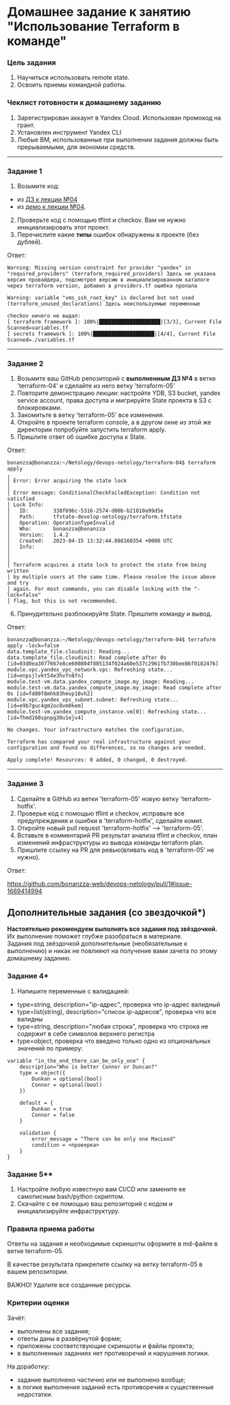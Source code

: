 # Домашнее задание к занятию "Использование Terraform в команде"

### Цель задания

1. Научиться использовать remote state.
2. Освоить приемы командной работы.


### Чеклист готовности к домашнему заданию

1. Зарегистрирован аккаунт в Yandex Cloud. Использован промокод на грант.
2. Установлен инструмент Yandex CLI
3. Любые ВМ, использованные при выполнении задания должны быть прерываемыми, для экономии средств.

------

### Задание 1

1. Возьмите код:
- из [ДЗ к лекции №04](https://github.com/netology-code/ter-homeworks/tree/main/04/src) 
- из [демо к лекции №04](https://github.com/netology-code/ter-homeworks/tree/main/04/demonstration1).
2. Проверьте код с помощью tflint и checkov. Вам не нужно инициализировать этот проект.
3. Перечислите какие **типы** ошибок обнаружены в проекте (без дублей).

Ответ: 
```
Warning: Missing version constraint for provider "yandex" in "required_providers" (terraform_required_providers) Здесь не указана версия провайдера, подсмотрел версию в инициализированном каталоге через terraform version, добавил в providers.tf ошибка пропала

Warning: variable "vms_ssh_root_key" is declared but not used (terraform_unused_declarations) Здесь неиспользуемые переменные

checkov ничего не выдал:
[ terraform framework ]: 100%|████████████████████|[3/3], Current File Scanned=variables.tf
[ secrets framework ]: 100%|████████████████████|[4/4], Current File Scanned=./variables.tf
```

------

### Задание 2

1. Возьмите ваш GitHub репозиторий с **выполненным ДЗ №4** в ветке 'terraform-04' и сделайте из него ветку 'terraform-05'
2. Повторите демонстрацию лекции: настройте YDB, S3 bucket, yandex service account, права доступа и мигрируйте State проекта в S3 с блокировками.
3. Закомитьте в ветку 'terraform-05' все изменения.
4. Откройте в проекте terraform console, а в другом окне из этой же директории попробуйте запустить terraform apply.
5. Пришлите ответ об ошибке доступа к State.

Ответ:  

```
bonanzza@bonanzza:~/Netology/devops-netology/terraform-04$ terraform apply
╷
│ Error: Error acquiring the state lock
│ 
│ Error message: ConditionalCheckFailedException: Condition not satisfied
│ Lock Info:
│   ID:        338f696c-5316-2574-d00b-b21010a99d5e
│   Path:      tfstate-develop-netology/terraform.tfstate
│   Operation: OperationTypeInvalid
│   Who:       bonanzza@bonanzza
│   Version:   1.4.2
│   Created:   2023-04-15 13:32:44.088160354 +0000 UTC
│   Info:      
│ 
│ 
│ Terraform acquires a state lock to protect the state from being written
│ by multiple users at the same time. Please resolve the issue above and try
│ again. For most commands, you can disable locking with the "-lock=false"
│ flag, but this is not recommended.
```

6. Принудительно разблокируйте State. Пришлите команду и вывод.

Ответ:  

```
bonanzza@bonanzza:~/Netology/devops-netology/terraform-04$ terraform apply -lock=false
data.template_file.cloudinit: Reading...
data.template_file.cloudinit: Read complete after 0s [id=03d0ea3077667e8ce600804f885134f024a60e537c2961fb730bee86f0182476]
module.vpc.yandex_vpc_network.vpc: Refreshing state... [id=enpsjlvkt54e3hvfn8fn]
module.test-vm.data.yandex_compute_image.my_image: Reading...
module.test-vm.data.yandex_compute_image.my_image: Read complete after 0s [id=fd80f8mhk83hmvp10vh2]
module.vpc.yandex_vpc_subnet.subnet: Refreshing state... [id=e9b7guc4gm2oc8vm0kem]
module.test-vm.yandex_compute_instance.vm[0]: Refreshing state... [id=fhmd160spnpg30u1ejv4]

No changes. Your infrastructure matches the configuration.

Terraform has compared your real infrastructure against your configuration and found no differences, so no changes are needed.

Apply complete! Resources: 0 added, 0 changed, 0 destroyed.
```

------
### Задание 3  

1. Сделайте в GitHub из ветки 'terraform-05' новую ветку 'terraform-hotfix'.
2. Проверье код с помощью tflint и checkov, исправьте все предупреждения и ошибки в 'terraform-hotfix', сделайте комит.
3. Откройте новый pull request 'terraform-hotfix' --> 'terraform-05'. 
4. Вставьте в комментарий PR результат анализа tflint и checkov, план изменений инфраструктуры из вывода команды terraform plan.
5. Пришлите ссылку на PR для ревью(вливать код в 'terraform-05' не нужно).

Ответ:  

https://github.com/bonanzza-web/devops-netology/pull/1#issue-1669414994  

## Дополнительные задания (со звездочкой*)

**Настоятельно рекомендуем выполнять все задания под звёздочкой.**   Их выполнение поможет глубже разобраться в материале.   
Задания под звёздочкой дополнительные (необязательные к выполнению) и никак не повлияют на получение вами зачета по этому домашнему заданию. 

### Задание 4*  

1. Напишите переменные с валидацией:
- type=string, description="ip-адрес", проверка что ip-адрес валидный
- type=list(string), description="список ip-адресов", проверка что все валидны
- type=string, description="любая строка", проверка что строка не содержит в себе символов верхнего регистра
- type=object, проверка что введено только одно из опциональных значений по примеру:
```
variable "in_the_end_there_can_be_only_one" {
    description="Who is better Connor or Duncan?"
    type = object({
        Dunkan = optional(bool)
        Connor = optional(bool)
    })

    default = {
        Dunkan = true
        Connor = false
    }

    validation {
        error_message = "There can be only one MacLeod"
        condition = <проверка>
    }
}
```

### Задание 5**  

1. Настройте любую известную вам CI/CD или замените ее самописным bash/python скриптом.
2. Скачайте с ее помощью ваш репозиторий с кодом и инициализируйте инфраструктуру.


### Правила приема работы

Ответы на задания и необходимые скриншоты оформите в md-файле в ветке terraform-05.

В качестве результата прикрепите ссылку на ветку terraform-05 в вашем репозитории.

ВАЖНО! Удалите все созданные ресурсы.

### Критерии оценки

Зачёт:

* выполнены все задания;
* ответы даны в развёрнутой форме;
* приложены соответствующие скриншоты и файлы проекта;
* в выполненных заданиях нет противоречий и нарушения логики.

На доработку:

* задание выполнено частично или не выполнено вообще;
* в логике выполнения заданий есть противоречия и существенные недостатки. 
